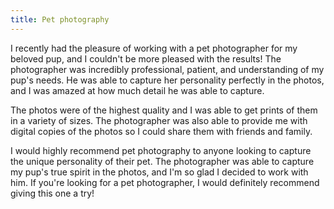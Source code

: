 ```yaml
---
title: Pet photography
---
```


I recently had the pleasure of working with a pet photographer for my beloved pup, and I couldn't be more pleased with the results! The photographer was incredibly professional, patient, and understanding of my pup's needs. He was able to capture her personality perfectly in the photos, and I was amazed at how much detail he was able to capture.

The photos were of the highest quality and I was able to get prints of them in a variety of sizes. The photographer was also able to provide me with digital copies of the photos so I could share them with friends and family.

I would highly recommend pet photography to anyone looking to capture the unique personality of their pet. The photographer was able to capture my pup's true spirit in the photos, and I'm so glad I decided to work with him. If you're looking for a pet photographer, I would definitely recommend giving this one a try!
